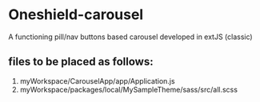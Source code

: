 # Oneshield-carousel
A functioning pill/nav buttons based carousel developed in extJS (classic)

## files to be placed as follows:
1. myWorkspace/CarouselApp/app/Application.js
2. myWorkspace/packages/local/MySampleTheme/sass/src/all.scss
